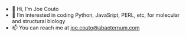 - 👋 Hi, I’m Joe Couto
- 👀 I’m interested in coding Python, JavaSript, PERL, etc, for molecular and structural biology 
- 📫 You can reach me at joe.couto@abaeternum.com 

<!---
josephrcouto/josephrcouto is a ✨ special ✨ repository because its `README.md` (this file) appears on your GitHub profile.
You can click the Preview link to take a look at your changes.
--->
